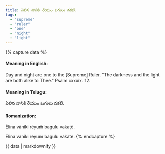 ```yaml
---
title: ఏలిన వానికి రేయుం బగులు వకటే.
tags:
  - "supreme"
  - "ruler"
  - "one"
  - "night"
  - "light"
---
```


{% capture data %}
#### Meaning in English:
Day and night are one to the [Supreme] Ruler.
"The darkness and the light are both alike to Thee." Psalm cxxxix. 12.

#### Meaning in Telugu:
ఏలిన వానికి రేయుం బగులు వకటే.

#### Romanization:
Ēlina vāniki rēyuṁ bagulu vakaṭē.

Elina vaniki reyum bagulu vakate.
{% endcapture %}

{{ data | markdownify }}

